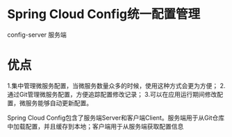 # Spring Cloud Config统一配置管理
config-server 服务端


# 优点
1.集中管理微服务配置，当微服务数量众多的时候，使用这种方式会更为方便；
2.通过Git管理微服务配置，方便追踪配置修改记录；
3.可以在应用运行期间修改配置，微服务能够自动更新配置。

Spring Cloud Config包含了服务端Server和客户端Client。服务端用于从Git仓库中加载配置，并且缓存到本地；客户端用于从服务端获取配置信息